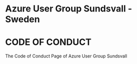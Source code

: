 # Azure User Group Sundsvall - Sweden
# CODE OF CONDUCT

The Code of Conduct Page of Azure User Group Sundsvall
